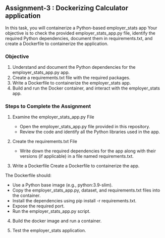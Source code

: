 ## Assignment-3 : Dockerizing Calculator application

In this task, you will containerize a Python-based employer_stats app Your objective is to check the provided employer_stats_app.py file, identify the required Python dependencies, document them in requirements.txt, and create a Dockerfile to containerize the application.

### Objective

1. Understand and document the Python dependencies for the employer_stats_app.py app.
2. Create a requirements.txt file with the required packages.
3. Write a Dockerfile to containerize the employer_stats app.
4. Build and run the Docker container, and interact with the employer_stats app.

### Steps to Complete the Assignment

1. Examine the employer_stats_app.py File
    - Open the employer_stats_app.py file provided in this repository.
    - Review the code and identify all the Python libraries used in the app.

2. Create the requirements.txt File
    - Write down the required dependencies for the app along with their versions (if applicable) in a file named requirements.txt.

3. Write a Dockerfile
Create a Dockerfile to containerize the app.

The Dockerfile should:
   - Use a Python base image (e.g., python:3.9-slim).
   - Copy the employer_stats_app.py, dataset, and requirements.txt files into the container.
   - Install the dependencies using pip install -r requirements.txt.
   - Expose the required port.
   - Run the employer_stats_app.py script.

4. Build the docker image and run a container.

5. Test the employer_stats application.



